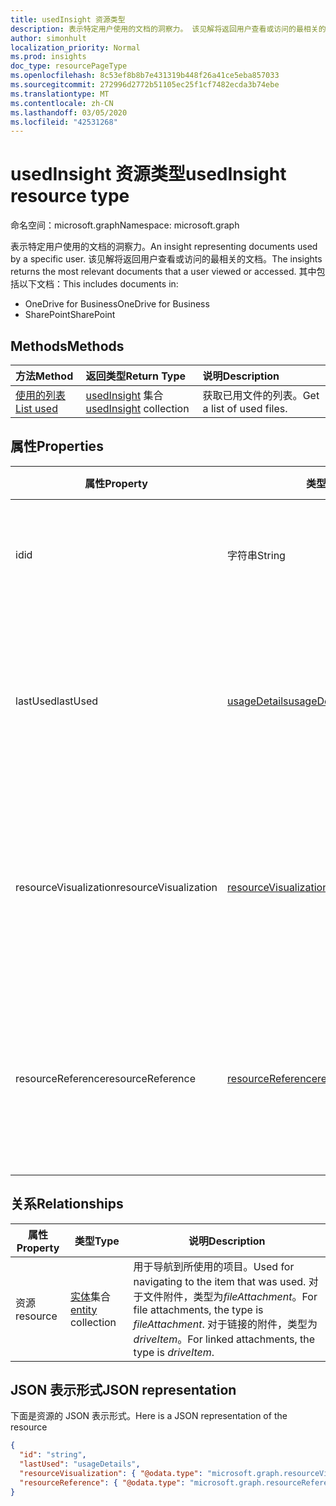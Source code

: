 ```yaml
---
title: usedInsight 资源类型
description: 表示特定用户使用的文档的洞察力。 该见解将返回用户查看或访问的最相关的文档。
author: simonhult
localization_priority: Normal
ms.prod: insights
doc_type: resourcePageType
ms.openlocfilehash: 8c53ef8b8b7e431319b448f26a41ce5eba857033
ms.sourcegitcommit: 272996d2772b51105ec25f1cf7482ecda3b74ebe
ms.translationtype: MT
ms.contentlocale: zh-CN
ms.lasthandoff: 03/05/2020
ms.locfileid: "42531268"
---
```

# <a name="usedinsight-resource-type"></a><span data-ttu-id="58fdf-104">usedInsight 资源类型</span><span class="sxs-lookup"><span data-stu-id="58fdf-104">usedInsight resource type</span></span>

<span data-ttu-id="58fdf-105">命名空间：microsoft.graph</span><span class="sxs-lookup"><span data-stu-id="58fdf-105">Namespace: microsoft.graph</span></span>

<span data-ttu-id="58fdf-106">表示特定用户使用的文档的洞察力。</span><span class="sxs-lookup"><span data-stu-id="58fdf-106">An insight representing documents used by a specific user.</span></span> <span data-ttu-id="58fdf-107">该见解将返回用户查看或访问的最相关的文档。</span><span class="sxs-lookup"><span data-stu-id="58fdf-107">The insights returns the most relevant documents that a user viewed or accessed.</span></span> <span data-ttu-id="58fdf-108">其中包括以下文档：</span><span class="sxs-lookup"><span data-stu-id="58fdf-108">This includes documents in:</span></span>

- <span data-ttu-id="58fdf-109">OneDrive for Business</span><span class="sxs-lookup"><span data-stu-id="58fdf-109">OneDrive for Business</span></span>
- <span data-ttu-id="58fdf-110">SharePoint</span><span class="sxs-lookup"><span data-stu-id="58fdf-110">SharePoint</span></span>

## <a name="methods"></a><span data-ttu-id="58fdf-111">Methods</span><span class="sxs-lookup"><span data-stu-id="58fdf-111">Methods</span></span>

| <span data-ttu-id="58fdf-112">方法</span><span class="sxs-lookup"><span data-stu-id="58fdf-112">Method</span></span>       | <span data-ttu-id="58fdf-113">返回类型</span><span class="sxs-lookup"><span data-stu-id="58fdf-113">Return Type</span></span>  |<span data-ttu-id="58fdf-114">说明</span><span class="sxs-lookup"><span data-stu-id="58fdf-114">Description</span></span>|
|:---------------|:--------|:----------|
|[<span data-ttu-id="58fdf-115">使用的列表</span><span class="sxs-lookup"><span data-stu-id="58fdf-115">List used</span></span>](../api/insights-list-used.md) |<span data-ttu-id="58fdf-116">[usedInsight](insights-used.md) 集合</span><span class="sxs-lookup"><span data-stu-id="58fdf-116">[usedInsight](insights-used.md) collection</span></span>| <span data-ttu-id="58fdf-117">获取已用文件的列表。</span><span class="sxs-lookup"><span data-stu-id="58fdf-117">Get a list of used files.</span></span>|

## <a name="properties"></a><span data-ttu-id="58fdf-118">属性</span><span class="sxs-lookup"><span data-stu-id="58fdf-118">Properties</span></span>

| <span data-ttu-id="58fdf-119">属性</span><span class="sxs-lookup"><span data-stu-id="58fdf-119">Property</span></span>              | <span data-ttu-id="58fdf-120">类型</span><span class="sxs-lookup"><span data-stu-id="58fdf-120">Type</span></span>                      | <span data-ttu-id="58fdf-121">说明</span><span class="sxs-lookup"><span data-stu-id="58fdf-121">Description</span></span>  |
| -------------         |---------------            | -------------|
| <span data-ttu-id="58fdf-122">id</span><span class="sxs-lookup"><span data-stu-id="58fdf-122">id</span></span>                    | <span data-ttu-id="58fdf-123">字符串</span><span class="sxs-lookup"><span data-stu-id="58fdf-123">String</span></span>                    | <span data-ttu-id="58fdf-124">关系的唯一标识符。</span><span class="sxs-lookup"><span data-stu-id="58fdf-124">Unique identifier of the relationship.</span></span> <span data-ttu-id="58fdf-125">只读。</span><span class="sxs-lookup"><span data-stu-id="58fdf-125">Read only.</span></span>        |
| <span data-ttu-id="58fdf-126">lastUsed</span><span class="sxs-lookup"><span data-stu-id="58fdf-126">lastUsed</span></span>              | [<span data-ttu-id="58fdf-127">usageDetails</span><span class="sxs-lookup"><span data-stu-id="58fdf-127">usageDetails</span></span>](insights-usagedetails.md)              | <span data-ttu-id="58fdf-128">有关用户上次查看和修改项目的时间的信息。</span><span class="sxs-lookup"><span data-stu-id="58fdf-128">Information about when the item was last viewed and modified by the user.</span></span> <span data-ttu-id="58fdf-129">只读。</span><span class="sxs-lookup"><span data-stu-id="58fdf-129">Read only.</span></span>     |
| <span data-ttu-id="58fdf-130">resourceVisualization</span><span class="sxs-lookup"><span data-stu-id="58fdf-130">resourceVisualization</span></span> | [<span data-ttu-id="58fdf-131">resourceVisualization</span><span class="sxs-lookup"><span data-stu-id="58fdf-131">resourceVisualization</span></span>](insights-resourcevisualization.md)                | <span data-ttu-id="58fdf-132">可用于在体验中可视化文档的属性。</span><span class="sxs-lookup"><span data-stu-id="58fdf-132">Properties that you can use to visualize the document in your experience.</span></span> <span data-ttu-id="58fdf-133">只读</span><span class="sxs-lookup"><span data-stu-id="58fdf-133">Read-only</span></span>      |
| <span data-ttu-id="58fdf-134">resourceReference</span><span class="sxs-lookup"><span data-stu-id="58fdf-134">resourceReference</span></span>     | [<span data-ttu-id="58fdf-135">resourceReference</span><span class="sxs-lookup"><span data-stu-id="58fdf-135">resourceReference</span></span>](insights-resourcereference.md)                      | <span data-ttu-id="58fdf-136">所用文档的引用属性，例如文档的 url 和类型。</span><span class="sxs-lookup"><span data-stu-id="58fdf-136">Reference properties of the used document, such as the url and type of the document.</span></span> <span data-ttu-id="58fdf-137">只读</span><span class="sxs-lookup"><span data-stu-id="58fdf-137">Read-only</span></span>     |

## <a name="relationships"></a><span data-ttu-id="58fdf-138">关系</span><span class="sxs-lookup"><span data-stu-id="58fdf-138">Relationships</span></span>

| <span data-ttu-id="58fdf-139">属性</span><span class="sxs-lookup"><span data-stu-id="58fdf-139">Property</span></span>      | <span data-ttu-id="58fdf-140">类型</span><span class="sxs-lookup"><span data-stu-id="58fdf-140">Type</span></span>          | <span data-ttu-id="58fdf-141">说明</span><span class="sxs-lookup"><span data-stu-id="58fdf-141">Description</span></span>  |
| ------------- |---------------| -------------|
| <span data-ttu-id="58fdf-142">资源</span><span class="sxs-lookup"><span data-stu-id="58fdf-142">resource</span></span>      | <span data-ttu-id="58fdf-143">[实体](entity.md)集合</span><span class="sxs-lookup"><span data-stu-id="58fdf-143">[entity](entity.md) collection</span></span>    | <span data-ttu-id="58fdf-144">用于导航到所使用的项目。</span><span class="sxs-lookup"><span data-stu-id="58fdf-144">Used for navigating to the item that was used.</span></span> <span data-ttu-id="58fdf-145">对于文件附件，类型为*fileAttachment*。</span><span class="sxs-lookup"><span data-stu-id="58fdf-145">For file attachments, the type is *fileAttachment*.</span></span> <span data-ttu-id="58fdf-146">对于链接的附件，类型为*driveItem*。</span><span class="sxs-lookup"><span data-stu-id="58fdf-146">For linked attachments, the type is *driveItem*.</span></span> |

## <a name="json-representation"></a><span data-ttu-id="58fdf-147">JSON 表示形式</span><span class="sxs-lookup"><span data-stu-id="58fdf-147">JSON representation</span></span>
<span data-ttu-id="58fdf-148">下面是资源的 JSON 表示形式。</span><span class="sxs-lookup"><span data-stu-id="58fdf-148">Here is a JSON representation of the resource</span></span>

<!-- {
  "blockType": "resource",
  "keyProperty":"id",
  "optionalProperties": [
    "resource"
  ],
  "@odata.type": "microsoft.graph.usedInsight"
}-->

```json
{
  "id": "string",
  "lastUsed": "usageDetails",
  "resourceVisualization": { "@odata.type": "microsoft.graph.resourceVisualization" },
  "resourceReference": { "@odata.type": "microsoft.graph.resourceReference" }
}
```

